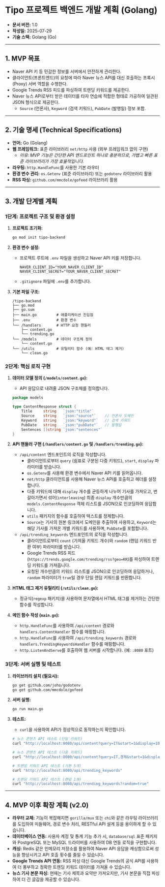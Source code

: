 # Tipo 프로젝트 백엔드 개발 계획 (Golang)

- **문서 버전:** 1.0
- **작성일:** 2025-07-29
- **기술 스택:** Golang (Go)

---

## 1. MVP 목표

- Naver API 키 등 민감한 정보를 서버에서 안전하게 관리한다.
- 클라이언트(프론트엔드)의 요청에 따라 Naver 뉴스 API를 대신 호출하는 프록시(Proxy) 서버 역할을 수행한다.
- Google Trends RSS 피드를 파싱하여 트렌딩 키워드를 제공한다.
- Naver 뉴스 API로부터 받은 데이터를 타자 연습에 적합한 형태로 가공하여 일관된 JSON 형식으로 제공한다.
    - `Source` (언론사), `Keyword` (검색 키워드), `PubDate` (발행일) 정보 포함.

---

## 2. 기술 명세 (Technical Specifications)

- **언어:** Go (Golang)
- **웹 프레임워크:** 표준 라이브러리 `net/http` 사용 (외부 프레임워크 없이 구현)
    - *이유: MVP 기능은 간단한 API 엔드포인트 하나로 충분하므로, 가볍고 빠른 표준 라이브러리가 가장 효율적입니다.*
- **라우팅:** `http.HandleFunc`를 사용한 기본 라우터
- **환경 변수 관리:** `os.Getenv` (표준 라이브러리) 또는 `godotenv` 라이브러리 활용
- **RSS 파싱:** `github.com/mmcdole/gofeed` 라이브러리 활용

---

## 3. 개발 단계별 계획

### 1단계: 프로젝트 구조 및 환경 설정

1.  **프로젝트 초기화:**
    ```bash
    go mod init tipo-backend
    ```

2.  **환경 변수 설정:**
    - 프로젝트 루트에 `.env` 파일을 생성하고 Naver API 키를 저장합니다.
      ```
      NAVER_CLIENT_ID="YOUR_NAVER_CLIENT_ID"
      NAVER_CLIENT_SECRET="YOUR_NAVER_CLIENT_SECRET"
      ```
    - `.gitignore` 파일에 `.env`를 추가합니다.

3.  **기본 파일 구조:**
    ```
    /tipo-backend
    ├── go.mod
    ├── go.sum
    ├── main.go         # 애플리케이션 진입점
    ├── .env            # 환경 변수
    └── /handlers       # HTTP 요청 핸들러
        ├── content.go
        └── trending.go
    └── /models         # 데이터 구조체 정의
        └── content.go
    └── /utils          # 유틸리티 함수 (예: HTML 태그 제거)
        └── clean.go
    ```

### 2단계: 핵심 로직 구현

1.  **데이터 모델 정의 (`/models/content.go`):**
    - API 응답으로 내려줄 JSON 구조체를 정의합니다.

    ```go
    package models

    type ContentResponse struct {
        Title     string   `json:"title"`
        Source    string   `json:"source"`    // 언론사 도메인
        Keyword   string   `json:"keyword"`   // 검색 키워드
        PubDate   string   `json:"pubDate"`   // 발행일
        Sentences []string `json:"sentences"`
    }
    ```

2.  **API 핸들러 구현 (`/handlers/content.go` 및 `/handlers/trending.go`):**
    - `/api/content` 엔드포인트의 로직을 작성합니다.
        - 클라이언트로부터 `query` (쉼표로 구분된 다중 키워드), `start`, `display` 파라미터를 받습니다.
        - `os.Getenv`를 사용해 환경 변수에서 Naver API 키를 읽어옵니다.
        - `net/http` 클라이언트를 사용해 Naver 뉴스 API를 호출하고 헤더를 설정합니다.
        - 다중 키워드에 대해 `display` 개수를 균등하게 나누어 기사를 가져오고, 번갈아가면서 섞어(`interleaving`) 최종 `display` 개수만큼의 `models.ContentResponse` 객체 리스트를 JSON으로 인코딩하여 응답합니다.
        - `utils` 패키지의 함수를 호출하여 텍스트를 정제합니다.
        - `Source`는 기사의 원본 링크에서 도메인을 추출하여 사용하고, `Keyword`는 해당 기사를 가져온 개별 키워드를 사용하며, `PubDate`를 포함합니다.
    - `/api/trending_keywords` 엔드포인트의 로직을 작성합니다.
        - 클라이언트로부터 `count` (가져올 키워드 개수)와 `random` (랜덤 키워드 반환 여부) 파라미터를 받습니다.
        - Google Trends RSS 피드(`https://trends.google.com/trending/rss?geo=KR`)를 파싱하여 트렌딩 키워드를 가져옵니다.
        - 요청된 개수만큼의 키워드 리스트를 JSON으로 인코딩하여 응답하거나, `random` 파라미터가 `true`일 경우 단일 랜덤 키워드를 반환합니다.

3.  **HTML 태그 제거 유틸리티 (`/utils/clean.go`):**
    - 정규식(`regexp` 패키지)을 사용하여 문자열에서 HTML 태그를 제거하는 간단한 함수를 작성합니다.

4.  **메인 함수 작성 (`main.go`):**
    - `http.HandleFunc`를 사용하여 `/api/content` 경로와 `handlers.ContentHandler` 함수를 매핑합니다.
    - `http.HandleFunc`를 사용하여 `/api/trending_keywords` 경로와 `handlers.TrendingKeywordsHandler` 함수를 매핑합니다.
    - `http.ListenAndServe`를 호출하여 웹 서버를 시작합니다. (예: `:8080` 포트)

### 3단계: 서버 실행 및 테스트

1.  **라이브러리 설치 (필요시):**
    ```bash
    go get github.com/joho/godotenv
    go get github.com/mmcdole/gofeed
    ```

2.  **서버 실행:**
    ```bash
    go run main.go
    ```

3.  **테스트:**
    - `curl`을 사용하여 API가 정상적으로 동작하는지 확인합니다.
    ```bash
    # 뉴스 콘텐츠 API 테스트 (단일 키워드)
    curl "http://localhost:8080/api/content?query=IT&start=1&display=10"

    # 뉴스 콘텐츠 API 테스트 (다중 키워드)
    curl "http://localhost:8080/api/content?query=IT,경제&start=1&display=10"

    # 트렌딩 키워드 API 테스트 (기본 5개)
    curl "http://localhost:8080/api/trending_keywords"

    # 트렌딩 키워드 API 테스트 (랜덤 1개)
    curl "http://localhost:8080/api/trending_keywords?random=true"
    ```

---

## 4. MVP 이후 확장 계획 (v2.0)

- **라우터 교체:** 기능이 복잡해지면 `gorilla/mux` 또는 `chi`와 같은 라우팅 라이브러리를 도입하여 미들웨어, 경로 변수 처리, RESTful API 설계 등을 용이하게 할 수 있습니다.
- **데이터베이스 연동:** 사용자 계정 및 통계 기능 추가 시, `database/sql` 표준 패키지와 PostgreSQL 또는 MySQL 드라이버를 사용하여 DB 연동 로직을 구현합니다.
- **캐싱:** Redis 같은 인메모리 저장소를 활용하여 Naver API 응답을 캐싱함으로써 성능을 향상시키고 API 호출 횟수를 줄일 수 있습니다.
- **Google Trends API 연동:** RSS 파싱 대신 Google Trends의 공식 API를 사용하여 더 풍부하고 정확한 트렌딩 키워드 데이터를 가져올 수 있습니다.
- **뉴스 기사 본문 파싱:** 현재는 기사 제목과 요약만 가져오지만, 기사 본문을 직접 파싱하여 더 긴 글감을 제공할 수 있습니다.
